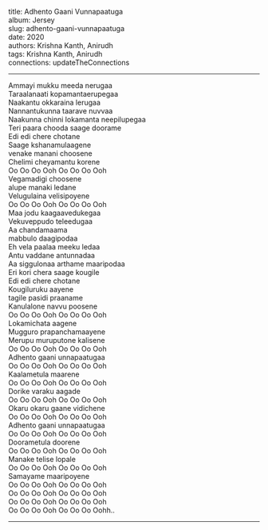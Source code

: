 title: Adhento Gaani Vunnapaatuga  
album: Jersey  
slug: adhento-gaani-vunnapaatuga  
date: 2020  
authors: Krishna Kanth, Anirudh  
tags: Krishna Kanth, Anirudh  
connections: updateTheConnections  

------------

Ammayi mukku meeda nerugaa  
Taraalanaati kopamantaerupegaa  
Naakantu okkaraina lerugaa  
Nannantukunna taarave nuvvaa  
Naakunna chinni lokamanta neepilupegaa  
Teri paara chooda saage doorame  
Edi edi chere chotane  
Saage kshanamulaagene  
venake manani choosene  
Chelimi cheyamantu korene  
Oo Oo Oo Ooh Oo Oo Oo Ooh  
Vegamadigi choosene  
alupe manaki ledane  
Velugulaina velisipoyene  
Oo Oo Oo Ooh Oo Oo Oo Ooh  
Maa jodu kaagaavedukegaa  
Vekuveppudo teleedugaa  
Aa chandamaama  
mabbulo daagipodaa  
Eh vela paalaa meeku ledaa  
Antu vaddane antunnadaa  
Aa siggulonaa arthame maaripodaa  
Eri kori chera saage kougile  
Edi edi chere chotane  
Kougiluruku aayene  
tagile pasidi praaname  
Kanulalone navvu poosene  
Oo Oo Oo Ooh Oo Oo Oo Ooh  
Lokamichata aagene  
Mugguro prapanchamaayene  
Merupu muruputone kalisene  
Oo Oo Oo Ooh Oo Oo Oo Ooh  
Adhento gaani unnapaatugaa  
Oo Oo Oo Ooh Oo Oo Oo Ooh  
Kaalametula maarene  
Oo Oo Oo Ooh Oo Oo Oo Ooh  
Dorike varaku aagade  
Oo Oo Oo Ooh Oo Oo Oo Ooh  
Okaru okaru gaane vidichene  
Oo Oo Oo Ooh Oo Oo Oo Ooh  
Adhento gaani unnapaatugaa  
Oo Oo Oo Ooh Oo Oo Oo Ooh  
Doorametula doorene  
Oo Oo Oo Ooh Oo Oo Oo Ooh  
Manake telise lopale  
Oo Oo Oo Ooh Oo Oo Oo Ooh  
Samayame maaripoyene  
Oo Oo Oo Ooh Oo Oo Oo Ooh  
Oo Oo Oo Ooh Oo Oo Oo Ooh  
Oo Oo Oo Ooh Oo Oo Oo Ooh  
Oo Oo Oo Ooh Oo Oo Oo Oohh..  


------------
